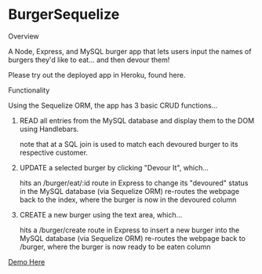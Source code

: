 # BurgerSequelize

Overview

A Node, Express, and MySQL burger app that lets users input the names of burgers they'd like to eat... and then devour them!

Please try out the deployed app in Heroku, found here.

Functionality

Using the Sequelize ORM, the app has 3 basic CRUD functions...

1. READ all entries from the MySQL database and display them to the DOM using Handlebars.

    note that at a SQL join is used to match each devoured burger to its respective customer.
    
2. UPDATE a selected burger by clicking "Devour It", which...

    hits an /burger/eat/:id route in Express to change its "devoured" status in the MySQL database (via Sequelize ORM)
    re-routes the webpage back to the index, where the burger is now in the devoured column

3. CREATE a new burger using the text area, which...

    hits a /burger/create route in Express to insert a new burger into the MySQL database (via Sequelize ORM)
    re-routes the webpage back to /burger, where the burger is now ready to be eaten column

[Demo Here](guamcracker-sequelize-burger)
